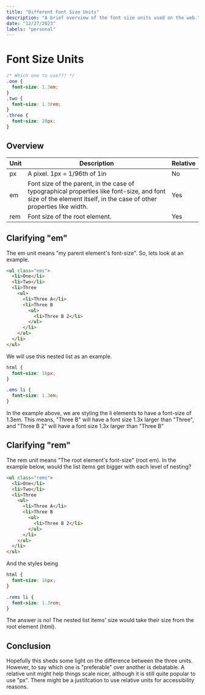 ```yaml
---
title: "Different Font Size Units"
description: "A brief overview of the font size units used on the web."
date: "12/27/2023"
labels: "personal"
---
```


# Font Size Units

```css
/* Which one to use??? */
.one {
  font-size: 1.3em;
}
.two {
  font-size: 1.3rem;
}
.three {
  font-size: 20px;
}

```

## Overview

| Unit | Description | Relative |
| ----------- | ----------- |----------- |
| px     | A pixel. 1px = 1/96th of 1in | No |
| em   | Font size of the parent, in the case of typographical properties like font-size, and font size of the element itself, in the case of other properties like width. | Yes |
| rem | Font size of the root element. | Yes |

## Clarifying "em"

The em unit means "my parent element's font-size". So, lets look at an example. 

```html
<ul class="ems">
  <li>One</li>
  <li>Two</li>
  <li>Three
    <ul>
      <li>Three A</li>
      <li>Three B
        <ul>
          <li>Three B 2</li>
        </ul>
      </li>
    </ul>
  </li>
</ul>
```

We will use this nested list as an example.

```css
html {
  font-size: 16px;
}

.ems li {
  font-size: 1.3em;
}
```

In the example above, we are styling the li elements to have a font-size of 1.3em. This means, "Three B" will have a font size 1.3x larger than "Three", and "Three B 2" will have a font size 1.3x larger than "Three B"

## Clarifying "rem"

The rem unit means "The root element's font-size" (root em). In the example below, would the list items get bigger with each level of nesting?

```html
<ul class="rems">
  <li>One</li>
  <li>Two</li>
  <li>Three
    <ul>
      <li>Three A</li>
      <li>Three B
        <ul>
          <li>Three B 2</li>
        </ul>
      </li>
    </ul>
  </li>
</ul>
```

And the styles being

```css
html {
  font-size: 16px;
}

.rems li {
  font-size: 1.3rem;
}
```

The answer is no! The nested list items' size would take their size from the root element (html).

## Conclusion

Hopefully this sheds some light on the difference between the three units. However, to say which one is "preferable" over another is debatable. A relative unit might help things scale nicer, although it is still quite popular to use "px". There might be a justifcation to use relative units for accessibility reasons. 

